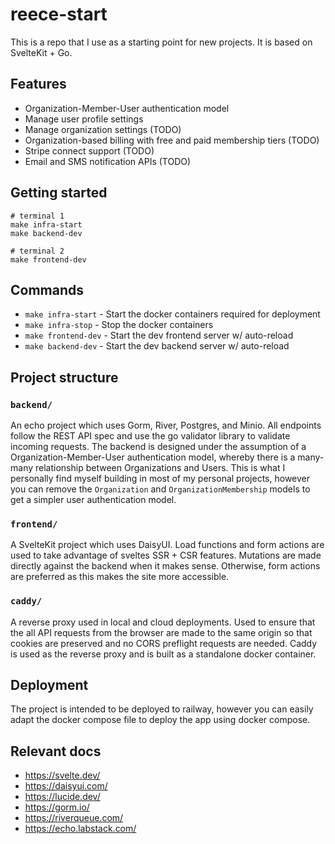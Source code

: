 # reece-start

This is a repo that I use as a starting point for new projects. It is based on SvelteKit + Go.

## Features

- Organization-Member-User authentication model
- Manage user profile settings
- Manage organization settings (TODO)
- Organization-based billing with free and paid membership tiers (TODO)
- Stripe connect support (TODO)
- Email and SMS notification APIs (TODO)

## Getting started

```
# terminal 1
make infra-start
make backend-dev

# terminal 2
make frontend-dev
```

## Commands

- `make infra-start` - Start the docker containers required for deployment
- `make infra-stop` - Stop the docker containers
- `make frontend-dev` - Start the dev frontend server w/ auto-reload
- `make backend-dev` - Start the dev backend server w/ auto-reload

## Project structure

### `backend/`

An echo project which uses Gorm, River, Postgres, and Minio. All endpoints follow the REST API spec and use the go validator library to validate incoming requests. The backend is designed under the assumption of a Organization-Member-User authentication model, whereby there is a many-many relationship between Organizations and Users. This is what I personally find myself building in most of my personal projects, however you can remove the `Organization` and `OrganizationMembership` models to get a simpler user authentication model.

### `frontend/`

A SvelteKit project which uses DaisyUI. Load functions and form actions are used to take advantage of sveltes SSR + CSR features. Mutations are made directly against the backend when it makes sense. Otherwise, form actions are preferred as this makes the site more accessible.

### `caddy/`

A reverse proxy used in local and cloud deployments. Used to ensure that the all API requests from the browser are made to the same origin so that cookies are preserved and no CORS preflight requests are needed. Caddy is used as the reverse proxy and is built as a standalone docker container.

## Deployment

The project is intended to be deployed to railway, however you can easily adapt the docker compose file to deploy the app using docker compose.

## Relevant docs

- https://svelte.dev/
- https://daisyui.com/
- https://lucide.dev/
- https://gorm.io/
- https://riverqueue.com/
- https://echo.labstack.com/
